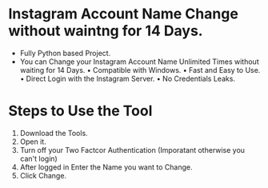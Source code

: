 # Instagram Account Name Change without waintng for 14 Days.
* Fully Python based Project.
* You can Change your Instagram Account Name Unlimited Times without waiting for 14 Days.
• Compatible with Windows.
• Fast and Easy to Use.
• Direct Login with the Instagram Server.
• No Credentials Leaks.

# Steps to Use the Tool
1. Download the Tools.
2. Open it.
3. Turn off your Two Factcor Authentication (Imporatant otherwise you can't login)
4. After logged in Enter the Name you want to Change.
5. Click Change.
